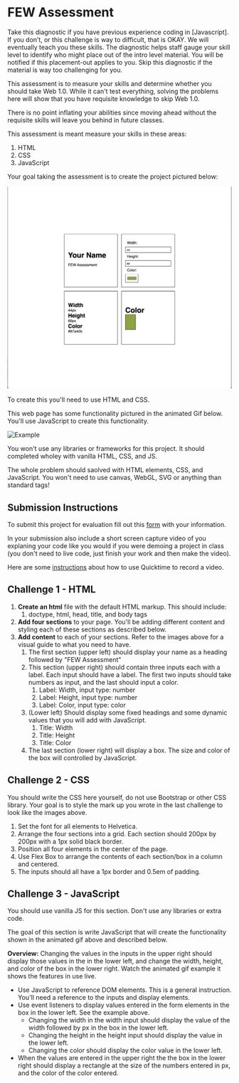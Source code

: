 # FEW Assessment

Take this diagnostic if you have previous experience coding in [Javascript]. If you don’t, or this challenge is way to difficult, that is OKAY. We will eventually teach you these skills. The diagnostic helps staff gauge your skill level to identify who might place out of the intro level material. You will be notified if this placement-out applies to you. Skip this diagnostic if the material is way too challenging for you.

This assessment is to measure your skills and determine whether you should take Web 1.0. While it can't test everything, solving the problems here will show that you have requisite knowledge to skip Web 1.0. 

There is no point inflating your abilities since moving ahead without the requisite skills will leave you behind in future classes. 

This assessment is meant measure your skills in these areas: 

1. HTML
2. CSS
3. JavaScript

Your goal taking the assessment is to create the project pictured below:

![Screen Shot](screen-shot.png)

To create this you'll need to use HTML and CSS.

This web page has some functionality pictured in the animated Gif below. You'll use JavaScript to create this functionality. 

![Example](example.gif)

You won't use any libraries or frameworks for this project. It should completed wholey with vanilla HTML, CSS, and JS. 

The whole problem should saolved with HTML elements, CSS, and JavaScript. You won't need to use canvas, WebGL, SVG or anything than standard tags! 

## Submission Instructions

To submit this project for evaluation fill out this [form](https://docs.google.com/forms/d/e/1FAIpQLSfGNcBEbVi3IvjXcM57AT9_3Z8DMA_OLKGq0PVS7m7pKDwjnA/viewform?usp=sf_link) with your information.

In your submission also include a short screen capture video of you explaning your code like you would if you were demoing a project in class (you don't need to live code, just finish your work and then make the video).

Here are some [instructions](https://support.apple.com/en-us/HT208721) about how to use Quicktime to record a video. 

## Challenge 1 - HTML

1. **Create an html** file with the default HTML markup. This should include: 
	1. doctype, html, head, title, and body tags
2. **Add four sections** to your page. You'll be adding different content and styling each of these sections as described below. 
3. **Add content** to each of your sections. Refer to the images above for a visual guide to what you need to have. 
	1. The first section (upper left) should display your name as a heading followed by "FEW Assessment"
	2. This section (upper right) should contain three inputs each with a label. Each input should have a label. The first two inputs should take numbers as input, and the last should input a color. 
		1. Label: Width, input type: number
		2. Label: Height, input type: number
		3. Label: Color, input type: color
	3. (Lower left) Should display some fixed headings and some dynamic values that you will add with JavaScript. 
		1. Title: Width
		2. Title: Height
		3. Title: Color 
	4. The last section (lower right) will display a box. The size and color of the box will controlled by JavaScript. 

## Challenge 2 - CSS

You should write the CSS here yourself, do not use Bootstrap or other CSS library. Your goal is to style the mark up you wrote in the last challenge to look like the images above. 

1. Set the font for all elements to Helvetica. 
2. Arrange the four sections into a grid. Each section should 200px by 200px with a 1px solid black border.  
3. Position all four elements in the center of the page. 
3. Use Flex Box to arrange the contents of each section/box in a column and centered.
4. The inputs should all have a 1px border and 0.5em of padding.  

## Challenge 3 - JavaScript

You should use vanilla JS for this section. Don't use any libraries or extra code. 

The goal of this section is write JavaScript that will create the functionality shown in the animated gif above and described below. 

**Overview:** Changing the values in the inputs in the upper right should display those values in the in the lower left, and change the width, height, and color of the box in the lower right. Watch the animated gif example it shows the features in use live. 

- Use JavaScript to reference DOM elements. This is a general instruction. You'll need a reference to the inputs and display elements. 
- Use event listeners to display values entered in the form elements in the box in the lower left. See the example above. 
	- Changing the width in the width input should display the value of the width followed by px in the box in the lower left. 
	- Changing the height in the height input should display the value in the lower left.
	- Changing the color should display the color value in the lower left.
- When the values are entered in the upper right the the box in the lower right should display a rectangle at the size of the numbers entered in px, and the color of the color entered.

